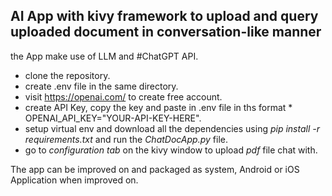 ## AI App with kivy framework to upload and query uploaded document in conversation-like manner

the App make use of LLM and #ChatGPT API.

- clone the repository.
- create .env file in the same directory.
- visit https://openai.com/ to create free account.
- create API Key, copy the key and paste in .env file in ths format * OPENAI_API_KEY="YOUR-API-KEY-HERE".
- setup virtual env and download all the dependencies using *pip install -r requirements.txt* and run the *ChatDocApp.py* file.
- go to *configuration tab* on the kivy window to upload *pdf* file chat with.

The app can be improved on and packaged as system, Android or iOS Application when improved on.
